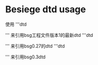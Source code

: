 # Besiege dtd usage
使用
'''dtd
<!DOCTYPE Machine SYSTEM "https://raw.githubusercontent.com/siiftun1857/Webs/master/bsg_v1.dtd">
'''
来引用bsg工程文件版本1的最新dtd
'''dtd
<!DOCTYPE Machine SYSTEM "https://raw.githubusercontent.com/siiftun1857/Webs/master/bsg_0.27.dtd">
'''
来引用bsg0.27的dtd
'''dtd
<!DOCTYPE Machine SYSTEM "https://raw.githubusercontent.com/siiftun1857/Webs/master/bsg_0.3.dtd">
'''
来引用bsg0.3dtd
